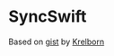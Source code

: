 # SyncSwift

Based on [gist](https://gist.github.com/Krelborn/3cade0e86cc9f06637b6) by [Krelborn](https://gist.github.com/Krelborn)
